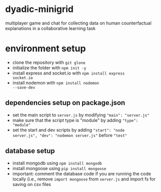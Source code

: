 # dyadic-minigrid
multiplayer game and chat for collecting data on human counterfactual explanations in a collaborative learning task

# environment setup
* clone the repository with <code>git glone</code>
* initialize the folder with <code>npm init -y</code>
* install express and socket.io with <code>npm install express socket.io</code>
* install nodemon with <code>npm install nodemon --save-dev</code>

## dependencies setup on package.json 
* set the main script to <code>server.js</code> by modifying <code>"main": "server.js"</code>
* make sure that the script type is "module" by adding <code>"type": "module"</code>
* set the start and dev scripts by adding <code>"start": "node server.js", "dev": "nodemon server.js"</code> before <code>"test"</code>


## database setup
* install mongodb using <code>npm install mongodb</code>
* install mongoose using <code>pip install mongoose</code>
* important: comment the database code if you are running the code locally (i.e., remove <code>import mongoose</code> from <code>server.js</code> and import fs for saving on csv files



